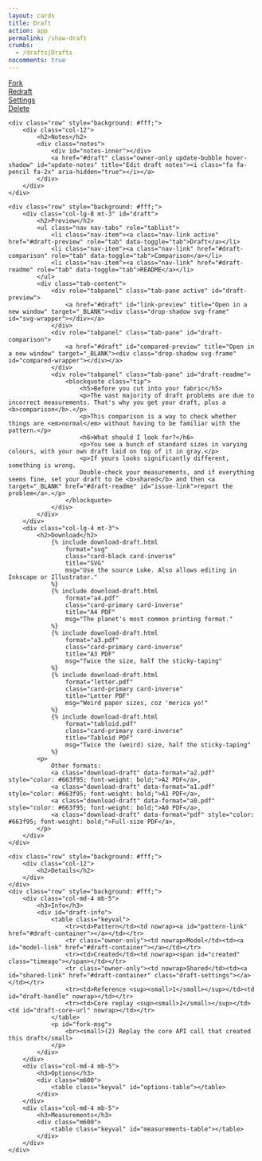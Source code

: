 ```yaml
---
layout: cards
title: Draft
action: app
permalink: /show-draft
crumbs:
  - /drafts|Drafts
nocomments: true
---
```

<div class="container" id="draft-container" >
    <div class="row owner-only mb-5" id="draft-header">
        <div class="col-xl-10 offset-xl-1 col-lg-12" id="draft-actions">
                    <div class="row mb-3">
                        <div class="col-lg-3 col-md-3 col-6">
                            <a href="#draft-container" id="fork-btn"     class="drop-shadow btn btn-block btn-info mt-3 modal light"><i class="fa fa-code-fork" aria-hidden="true"></i> Fork</a>
                        </div>
                        <div class="col-lg-3 col-md-3 col-6">
                            <a href="#draft-container" id="redraft-btn"  class="drop-shadow btn btn-block btn-info mt-3 modal light"><i class="fa fa-repeat" aria-hidden="true"></i> Redraft</a>
                        </div>
                        <div class="col-lg-3 col-md-3 col-6">
                            <a href="#draft-container" id="settings-btn" class="drop-shadow draft-settings btn btn-block btn-primary mt-3 modal light"><i class="fa fa-wrench" aria-hidden="true"></i> Settings</a>
                        </div>
                        <div class="col-lg-3 col-md-3 col-6">
                            <a href="#draft-container" id="delete-btn"   class="drop-shadow btn btn-block btn-danger mt-3 modal light"><i class="fa fa-trash-o" aria-hidden="true"></i> Delete</a>
                        </div>
                    </div>
        </div>
    </div>

    <div class="row" style="background: #fff;">
        <div class="col-12">
            <h2>Notes</h2>
            <div class="notes">
                <div id="notes-inner"></div>
                <a href="#draft" class="owner-only update-bubble hover-shadow" id="update-notes" title="Edit draft notes"><i class="fa fa-pencil fa-2x" aria-hidden="true"></i></a>
            </div>
        </div>
    </div>

    <div class="row" style="background: #fff;">
        <div class="col-lg-8 mt-3" id="draft">
            <h2>Preview</h2>
            <ul class="nav nav-tabs" role="tablist">
                <li class="nav-item"><a class="nav-link active" href="#draft-preview" role="tab" data-toggle="tab">Draft</a></li>
                <li class="nav-item"><a class="nav-link" href="#draft-comparison" role="tab" data-toggle="tab">Comparison</a></li>
                <li class="nav-item"><a class="nav-link" href="#draft-readme" role="tab" data-toggle="tab">README</a></li>
            </ul>
            <div class="tab-content">
                <div role="tabpanel" class="tab-pane active" id="draft-preview">
                    <a href="#draft" id="link-preview" title="Open in a new window" target="_BLANK"><div class="drop-shadow svg-frame" id="svg-wrapper"></div></a>
                </div>
                <div role="tabpanel" class="tab-pane" id="draft-comparison">
                    <a href="#draft" id="compared-preview" title="Open in a new window" target="_BLANK"><div class="drop-shadow svg-frame" id="compared-wrapper"></div></a>
                </div>
                <div role="tabpanel" class="tab-pane" id="draft-readme">
                    <blockquote class="tip">
                        <h5>Before you cut into your fabric</h5>
                        <p>The vast majority of draft problems are due to incorrect measurements. That's why you get your draft, plus a <b>comparison</b>.</p>
                        <p>This comparison is a way to check whether things are <em>normal</em> without having to be familiar with the pattern.</p>
                        <h6>What should I look for?</h6>
                        <p>You see a bunch of standard sizes in varying colours, with your own draft laid on top of it in gray.</p>
                        <p>If yours looks significantly different, something is wrong.
                        Double-check your measurements, and if everything seems fine, set your draft to be <b>shared</b> and then <a target="_BLANK" href="#draft-readme" id="issue-link">report the problem</a>.</p>
                    </blockquote>
                </div>
            </div>
        </div>
        <div class="col-lg-4 mt-3">
            <h2>Download</h2>
                {% include download-draft.html 
                    format="svg"
                    class="card-black card-inverse"
                    title="SVG"
                    msg="Use the source Luke. Also allows editing in Inkscape or Illustrator."
                %}
                {% include download-draft.html 
                    format="a4.pdf"
                    class="card-primary card-inverse"
                    title="A4 PDF"
                    msg="The planet's most common printing format."
                %}
                {% include download-draft.html 
                    format="a3.pdf"
                    class="card-primary card-inverse"
                    title="A3 PDF"
                    msg="Twice the size, half the sticky-taping"
                %}
                {% include download-draft.html 
                    format="letter.pdf"
                    class="card-primary card-inverse"
                    title="Letter PDF"
                    msg="Weird paper sizes, coz 'merica yo!"
                %}
                {% include download-draft.html 
                    format="tabloid.pdf"
                    class="card-primary card-inverse"
                    title="Tabloid PDF"
                    msg="Twice the (weird) size, half the sticky-taping"
                %}
            <p>
                Other formats:  
                <a class="download-draft" data-format="a2.pdf" style="color: #663f95; font-weight: bold;">A2 PDF</a>, 
                <a class="download-draft" data-format="a1.pdf" style="color: #663f95; font-weight: bold;">A1 PDF</a>, 
                <a class="download-draft" data-format="a0.pdf" style="color: #663f95; font-weight: bold;">A0 PDF</a>,  
                <a class="download-draft" data-format="pdf" style="color: #663f95; font-weight: bold;">Full-size PDF</a>,  
            </p>
        </div>
    </div>

    <div class="row" style="background: #fff;">
        <div class="col-12">
            <h2>Details</h2>
        </div>
    </div>
    <div class="row" style="background: #fff;">
        <div class="col-md-4 mb-5">
            <h3>Info</h3>
            <div id="draft-info">
                <table class="keyval">
                    <tr><td>Pattern</td><td nowrap><a id="pattern-link" href="#draft-container"></a></td></tr>
                    <tr class="owner-only"><td nowrap>Model</td><td><a id="model-link" href="#draft-container"></a></td></tr>
                    <tr><td>Created</td><td nowrap><span id="created" class="timeago"></span></td></tr>
                    <tr class="owner-only"><td nowrap>Shared</td><td><a id="shared-link" href="#draft-container" class="draft-settings"></a></td></tr>
                    <tr><td>Reference <sup><small>1</small></sup></td><td id="draft-handle" nowrap></td></tr>
                    <tr><td>Core replay <sup><small>2</small></sup></td><td id="draft-core-url" nowrap></td></tr>
                </table>
                <p id="fork-msg">
                    <br><small>(2) Replay the core API call that created this draft</small>
                </p>
            </div>
        </div>
        <div class="col-md-4 mb-5">
            <h3>Options</h3>
            <div class="m600">
                <table class="keyval" id="options-table"></table>
            </div>
        </div>
        <div class="col-md-4 mb-5">
            <h3>Measurements</h3>
            <div class="m600">
                <table class="keyval" id="measurements-table"></table>
            </div>
        </div>
    </div>
</div>
